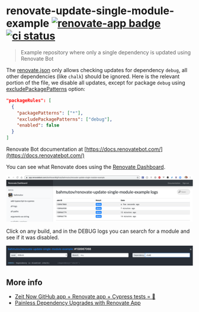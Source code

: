 # renovate-update-single-module-example [![renovate-app badge][renovate-badge]][renovate-app] [![ci status][ci image]][ci url]
[ci image]: https://github.com/bahmutov/renovate-update-single-module-example/workflows/test/badge.svg?branch=master
[ci url]: https://github.com/bahmutov/renovate-update-single-module-example/actions
> Example repository where only a single dependency is updated using Renovate Bot

The [renovate.json](renovate.json) only allows checking updates for dependency `debug`, all other dependencies (like `chalk`) should be ignored. Here is the relevant portion of the file, we disable all updates, except for package `debug` using [excludePackagePatterns](https://docs.renovatebot.com/configuration-options/#excludepackagepatterns) option:

```json
"packageRules": [
  {
    "packagePatterns": ["*"],
    "excludePackagePatterns": ["debug"],
    "enabled": false
  }
]
```

Renovate Bot documentation at [https://docs.renovatebot.com/](https://docs.renovatebot.com/)

You can see what Renovate does using the [Renovate Dashboard](https://app.renovatebot.com/dashboard).

![Renovate Dashboard](images/dashboard.png)

Click on any build, and in the DEBUG logs you can search for a module and see if it was disabled.

![Disabled chalk module](images/disabled.png)

## More info

- [Zeit Now GitHub app + Renovate app + Cypress tests = 💝](https://glebbahmutov.com/blog/zeit-now-renovate-and-app/)
- [Painless Dependency Upgrades with Renovate App](https://glebbahmutov.com/blog/renovate-app/)

[renovate-badge]: https://img.shields.io/badge/renovate-app-blue.svg
[renovate-app]: https://renovateapp.com/
